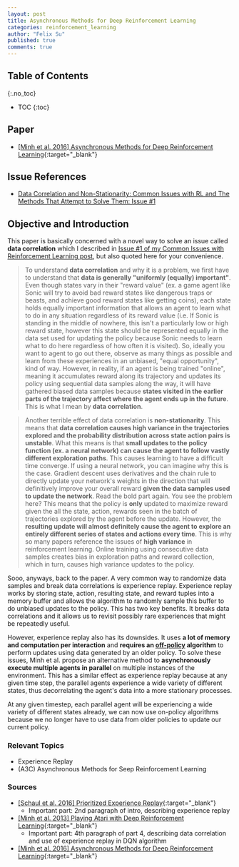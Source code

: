 ```yaml
---
layout: post
title: Asynchronous Methods for Deep Reinforcement Learning
categories: reinforcement_learning
author: "Felix Su"
published: true
comments: true
---
```


## Table of Contents
{:.no_toc}
* TOC
{:toc}

## Paper

- [[Minh et al. 2016] Asynchronous Methods for Deep Reinforcement Learning](https://arxiv.org/pdf/1602.01783.pdf){:target="_blank"}


## Issue References
- [Data Correlation and Non-Stationarity: Common Issues with RL and The Methods That Attempt to Solve Them: Issue #1]({{site.baseurl}}/reinforcement_learning/2018/12/25/common-issues-with-reinforcement-learning.html#issue-1)

## Objective and Introduction
This paper is basically concerned with a novel way to solve an issue called **data correlation** which I described in [Issue #1 of my Common Issues with Reinforcement Learning post]({{site.baseurl}}/reinforcement_learning/2018/12/25/common-issues-with-reinforcement-learning.html#issue-1), but also quoted here for your convenience.

> To understand **data correlation** and why it is a problem, we first have to understand that **data is generally "uniformly (equally) important"**. Even though states vary in their "reward value" (ex. a game agent like Sonic will try to avoid bad reward states like dangerous traps or beasts, and achieve good reward states like getting coins), each state holds equally important information that allows an agent to learn what to do in any situation regardless of its reward value  (i.e. If Sonic is standing in the middle of nowhere, this isn't a particularly low or high reward state, however this state should be represented equally in the data set used for updating the policy because Sonic needs to learn what to do here regardless of how often it is visited). So, ideally you want to agent to go out there, observe as many things as possible and learn from these experiences in an unbiased, "equal opportunity", kind of way. However, in reality, if an agent is being trained "online", meaning it accumulates reward along its trajectory and updates its policy using sequential data samples along the way, it will have gathered biased data samples because **states visited in the earlier parts of the trajectory affect where the agent ends up in the future**. This is what I mean by **data correlation**.

> Another terrible effect of data correlation is **non-stationarity**. This means that **data correlation causes high variance in the trajectories explored and the probability distribution across state action pairs is unstable**. What this means is that **small updates to the policy function (ex. a neural network) can cause the agent to follow vastly different exploration paths**. This causes learning to have a difficult time converge. If using a neural network, you can imagine why this is the case. Gradient descent uses derivatives and the chain rule to directly update your network's weights in the direction that will definitively improve your overall reward **given the data samples used to update the network**. Read the bold part again. You see the problem here? This means that the policy is **only** updated to maximize reward given the all the state, action, rewards seen in the batch of trajectories explored by the agent before the update. However, the **resulting update will almost definitely cause the agent to explore an entirely different series of states and actions every time**. This is why so many papers reference the issues of **high variance** in reinforcement learning. Online training using consecutive data samples creates bias in exploration paths and reward collection, which in turn, causes high variance updates to the policy.

Sooo, anyways, back to the paper. A very common way to randomize data samples and break data correlations is experience replay. Experience replay works by storing state, action, resulting state, and reward tuples into a memory buffer and allows the algorithm to randomly sample this buffer to do unbiased updates to the policy. This has two key benefits. It breaks data correlations and it allows us to revisit possibly rare experiences that might be repeatedly useful.

However, experience replay also has its downsides. It uses **a lot of memory and computation per interaction** and **requires an [off-policy]({{site.baseurl}}/deep_diving_into_basic_rl_concepts/2018/12/24/on-vs-off-policy.html) algorithm** to perform updates using data generated by an older policy. To solve these issues, Minh et al. propose an alternative method to **asynchronously execute multiple agents in parallel** on multiple instances of the environment. This has a similar effect as experience replay because at any given time step, the parallel agents experience a wide variety of different states, thus decorrelating the agent's data into a more stationary processes.

At any given timestep, each parallel agent will be experiencing a wide variety of different states already, we can now use on-policy algorithms because we no longer have to use data from older policies to update our current policy.

### Relevant Topics
- Experience Replay
- (A3C) Asynchronous Methods for Seep Reinforcement Learning

### Sources
- [[Schaul et al. 2016] Prioritized Experience Replay](https://arxiv.org/pdf/1511.05952.pdf){:target="_blank"}
	- Important part: 2nd paragraph of intro, describing experience replay
- [[Minh et al. 2013] Playing Atari with Deep Reinforcement Learning](https://arxiv.org/pdf/1312.5602.pdf){:target="_blank"}
	- Important part: 4th paragraph of part 4, describing data correlation and use of experience replay in DQN algorithm
- [[Minh et al. 2016] Asynchronous Methods for Deep Reinforcement Learning](https://arxiv.org/pdf/1602.01783.pdf){:target="_blank"}